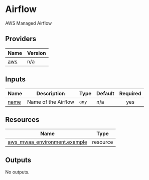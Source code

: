 <!-- BEGIN_TF_DOCS -->
# Airflow

AWS Managed Airflow
## Providers

| Name | Version |
|------|---------|
| <a name="provider_aws"></a> [aws](#provider\_aws) | n/a |
## Inputs

| Name | Description | Type | Default | Required |
|------|-------------|------|---------|:--------:|
| <a name="input_name"></a> [name](#input\_name) | Name of the Airflow | `any` | n/a | yes |
## Resources

| Name | Type |
|------|------|
| [aws_mwaa_environment.example](https://registry.terraform.io/providers/hashicorp/aws/latest/docs/resources/mwaa_environment) | resource |
## Outputs

No outputs.
<!-- END_TF_DOCS -->